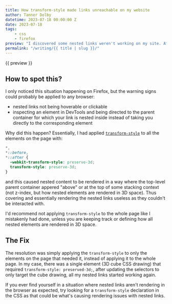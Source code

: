 ```yaml
---
title: How transform-style made links unreachable on my website
author: Tanner Dolby
datetime: 2023-07-18 00:00:00 Z
date: 2023-07-18
tags:
    - css
    - firefox
preview: "I discovered some nested links weren't working on my site. After sifting through each page, I finally noticed that there was a CSS rule applying transform-style: preserve-3d to the entire home page instead of only the element that needed it, which caused unexpected rendering of nested links."
permalink: "/writing/{{ title | slug }}/"
---
```


{{ preview }}

<h2 class="post-heading">How to spot this?</h2>

I only noticed this situation happening on Firefox, but the warning signs could probably be applied to any browser:

- nested links not being hoverable or clickable
- inspecting an element in DevTools and being directed to the parent container for which your link is nested inside instead of taking you directly to the corresponding element

Why did this happen? Essentially, I had applied [`transform-style`](https://developer.mozilla.org/en-US/docs/Web/CSS/transform-style) to all the elements on the page with:

```css
*,
*::before,
*::after {
  -webkit-transform-style: preserve-3d;
  transform-style: preserve-3d;
}
```

and this caused nested content to be rendered in a way where the top-level parent container appered "above" or at the top of some stacking context (not z-index, but how nested elements are rendered in 3D space). Thus covering and essentially rendering the nested links useless as they couldn't be interacted with.

I'd recommend not applying `transform-style` to the whole page like I mistakenly had done, unless you are keeping track or defining how all nested elements are rendered in 3D space.

<h2 class="post-heading">The Fix</h2>

The resolution was simply applying the `transform-style` to only the elements on the page that needed it, instead of applying it to the whole page. In my case, there was a single element (3D cube CSS drawing) that required `transform-style: preserved-3d;`, after updating the selectors to only target the cube drawing, all my nested links started working again.

If you ever find yourself in a situation where nested links aren't rendering in the browser as expected, try looking for a `transform-style` declaration in the CSS as that could be what's causing rendering issues with nested links.
